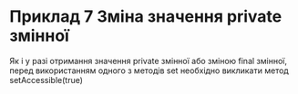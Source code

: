 # Приклад 7 Зміна значення private змінної
Як і у разі отримання значення private змінної або зміною final змінної, перед використанням одного з методів set необхідно викликати метод setAccessible(true)
